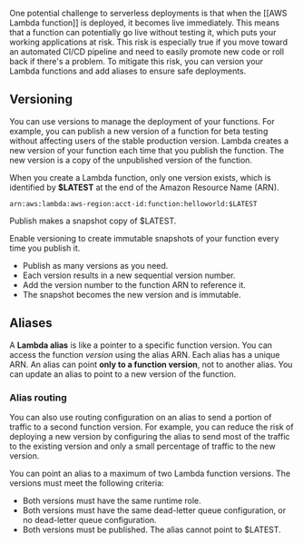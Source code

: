 One potential challenge to serverless deployments is that when the [[AWS Lambda function]]  is deployed, it becomes live immediately. This means that a function can potentially go live without testing it, which puts your working applications at risk. This risk is especially true if you move toward an automated CI/CD pipeline and need to easily promote new code or roll back if there's a problem. To mitigate this risk, you can version your Lambda functions and add aliases to ensure safe deployments.

## Versioning

You can use versions to manage the deployment of your functions. For example, you can publish a new version of a function for beta testing without affecting users of the stable production version. Lambda creates a new version of your function each time that you publish the function. The new version is a copy of the unpublished version of the function. 

When you create a Lambda function, only one version exists, which is identified by **$LATEST** at the end of the Amazon Resource Name (ARN).

`arn:aws:lambda:aws-region:acct-id:function:helloworld:$LATEST`

Publish makes a snapshot copy of $LATEST. 

Enable versioning to create immutable snapshots of your function every time you publish it. 

- Publish as many versions as you need. 
- Each version results in a new sequential version number. 
- Add the version number to the function ARN to reference it.
- The snapshot becomes the new version and is immutable.

## Aliases

A **Lambda alias** is like a pointer to a specific function version. You can access the function *version* using the alias ARN. Each alias has a unique ARN. An alias can point **only to a function version**, not to another alias. You can update an alias to point to a new version of the function.

### Alias routing

You can also use routing configuration on an alias to send a portion of traffic to a second function version. For example, you can reduce the risk of deploying a new version by configuring the alias to send most of the traffic to the existing version and only a small percentage of traffic to the new version.

You can point an alias to a maximum of two Lambda function versions. The versions must meet the following criteria:

- Both versions must have the same runtime role.
- Both versions must have the same dead-letter queue configuration, or no dead-letter queue configuration.
- Both versions must be published. The alias cannot point to $LATEST.